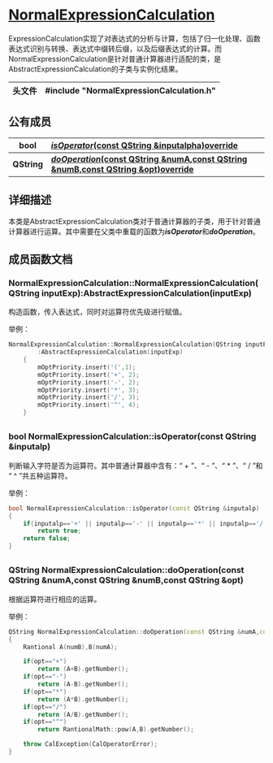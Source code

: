 # [NormalExpressionCalculation](../index.md)
ExpressionCalculation实现了对表达式的分析与计算，包括了归一化处理、函数表达式识别与转换、表达式中缀转后缀，以及后缀表达式的计算。而NormalExpressionCalculation是针对普通计算器进行适配的类，是AbstractExpressionCalculation的子类与实例化结果。

| **头文件** | **#include "NormalExpressionCalculation.h"** |
| ---------- | :------------------------------------------- |

## 公有成员

| **bool**    | **[*isOperator*(const QString &inputalpha)override](#isOperator)**                                    |
| ----------- | :---------------------------------------------------------------------------------------------------- |
| **QString** | **[*doOperation*(const QString &numA,const QString &numB,const QString &opt)override](#doOperation)** |

## 

## 详细描述
本类是AbstractExpressionCalculation类对于普通计算器的子类，用于针对普通计算器进行运算。其中需要在父类中重载的函数为***isOperator***和***doOperation***。



## 成员函数文档

<span id="NormalExpressionCalculation"></span>

### NormalExpressionCalculation::NormalExpressionCalculation(QString inputExp):AbstractExpressionCalculation(inputExp)
构造函数，传入表达式，同时对运算符优先级进行赋值。

举例：

```c++
NormalExpressionCalculation::NormalExpressionCalculation(QString inputExp)
        :AbstractExpressionCalculation(inputExp)
    {
        mOptPriority.insert('(',1);
        mOptPriority.insert('+', 2);
        mOptPriority.insert('-', 2);
        mOptPriority.insert('*', 3);
        mOptPriority.insert('/', 3);
        mOptPriority.insert('^', 4);
    }

```

##

<span id="isOperator"></span>

### bool NormalExpressionCalculation::isOperator(const QString &inputalp)

判断输入字符是否为运算符。其中普通计算器中含有：“ + ”、“ - ”、“ * ”、“ / ”和 “ ^ ”共五种运算符。

举例：

```c++
bool NormalExpressionCalculation::isOperator(const QString &inputalp)
{
    if(inputalp=='+' || inputalp=='-' || inputalp=='*' || inputalp=='/' || inputalp=='^')
        return true;
    return false;
}

```

##

<span id="doOperation"></span>

### QString NormalExpressionCalculation::doOperation(const QString &numA,const QString &numB,const QString &opt)

根据运算符进行相应的运算。

举例：

```c++
QString NormalExpressionCalculation::doOperation(const QString &numA,const QString &numB,const QString &opt)
{
    Rantional A(numB),B(numA);

    if(opt=="+")
        return (A+B).getNumber();
    if(opt=="-")
        return (A-B).getNumber();
    if(opt=="*")
        return (A*B).getNumber();
    if(opt=="/")
        return (A/B).getNumber();
    if(opt=="^")
        return RantionalMath::pow(A,B).getNumber();

    throw CalException(CalOperatorError);
}
```